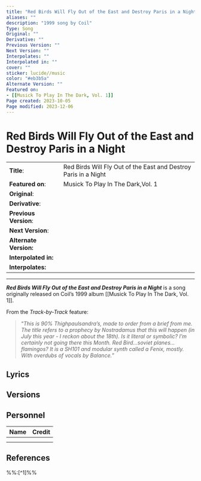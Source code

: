 ```yaml
---
title: "Red Birds Will Fly Out of the East and Destroy Paris in a Night"
aliases: ""
description: "1999 song by Coil"
Type: Song
Original: ""
Derivative: ""
Previous Version: ""
Next Version: ""
Interpolates: ""
Interpolated in: ""
cover: ""
sticker: lucide//music
color: "#eb3b5a"
Alternate Version: ""
Featured on:
- [[Musick To Play In The Dark, Vol. 1]]
Page created: 2023-10-05
Page modified: 2023-12-06
---
```


# Red Birds Will Fly Out of the East and Destroy Paris in a Night

|  |  |
| --- | --- |
| __Title__: | Red Birds Will Fly Out of the East and Destroy Paris in a Night |
| __Featured on__: | Musick To Play In The Dark,Vol. 1 |
| __Original__: |  |
| __Derivative__: |  |
| __Previous Version__: |  |
| __Next Version__: |  |
| __Alternate Version:__ |  |
| __Interpolated in:__ |  |
| __Interpolates:__ |  |

---

*__Red Birds Will Fly Out of the East and Destroy Paris in a Night__* is a song originally released on Coil’s 1999 album [[Musick To Play In The Dark, Vol. 1]].

From the *Track-by-Track* feature:

> “*This is 90% Thighpaulsandra’s, made to order from a brief from me. The title refers to a prophecy by Nostradamus that this will happen (in July this year - I reckon about the 18th). Is it literal or symbolic? I’m certainly not going there this Month. Red Bird…soviet planes…flamingos? It is a SH101 and modular synth called a Fenix, mostly. With overdubs of vocals by Balance.*”

## Lyrics

## Versions

## Personnel

|Name|Credit|
|---|---|
|||
|||

## References

%%:[^1]%%
